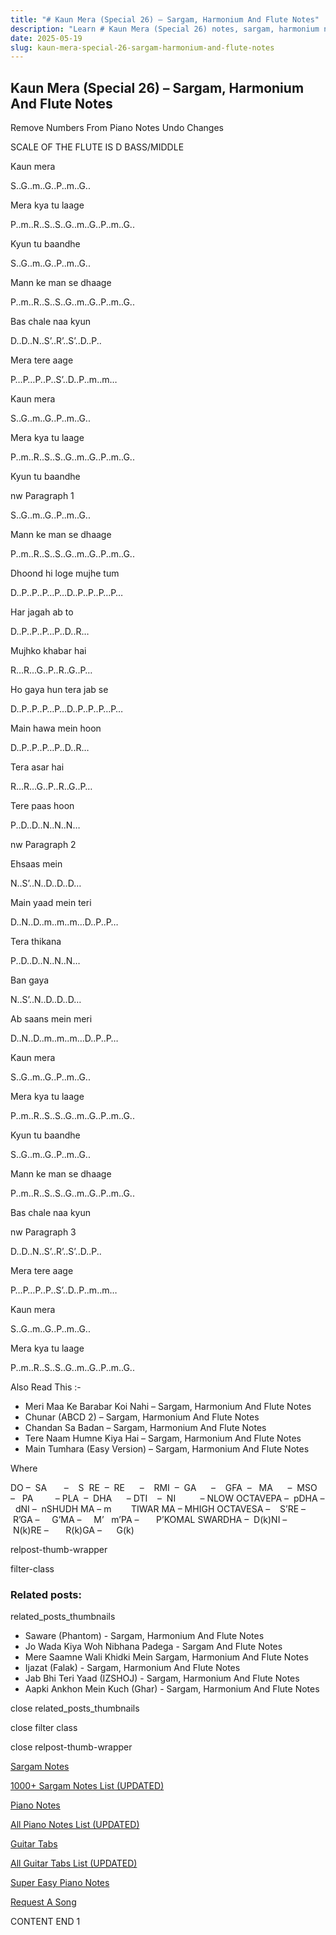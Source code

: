 ```yaml
---
title: "# Kaun Mera (Special 26) – Sargam, Harmonium And Flute Notes"
description: "Learn # Kaun Mera (Special 26) notes, sargam, harmonium notations and flute notes. Easy step-by-step tutorial for beginners."
date: 2025-05-19
slug: kaun-mera-special-26-sargam-harmonium-and-flute-notes
---
```


## Kaun Mera (Special 26) – Sargam, Harmonium And Flute Notes

Remove Numbers From Piano Notes
Undo Changes

SCALE OF THE FLUTE IS D BASS/MIDDLE

Kaun mera

S..G..m..G..P..m..G..

Mera kya tu laage

P..m..R..S..S..G..m..G..P..m..G..

Kyun tu baandhe

S..G..m..G..P..m..G..

Mann ke man se dhaage

P..m..R..S..S..G..m..G..P..m..G..

Bas chale naa kyun

D..D..N..S’..R’..S’..D..P..

Mera tere aage

P…P…P..P..S’..D..P..m..m…

Kaun mera

S..G..m..G..P..m..G..

Mera kya tu laage

P..m..R..S..S..G..m..G..P..m..G..

Kyun tu baandhe

nw Paragraph 1

S..G..m..G..P..m..G..

Mann ke man se dhaage

P..m..R..S..S..G..m..G..P..m..G..

Dhoond hi loge mujhe tum

D..P..P..P…P…D..P..P..P…P…

Har jagah ab to

D..P..P..P…P..D..R…

Mujhko khabar hai

R…R…G..P..R..G..P…

Ho gaya hun tera jab se

D..P..P..P…P…D..P..P..P…P…

Main hawa mein hoon

D..P..P..P…P..D..R…

Tera asar hai

R…R…G..P..R..G..P…

Tere paas hoon

P..D..D..N..N..N…

nw Paragraph 2

Ehsaas mein

N..S’..N..D..D..D…

Main yaad mein teri

D..N..D..m..m..m…D..P..P…

Tera thikana

P..D..D..N..N..N…

Ban gaya

N..S’..N..D..D..D…

Ab saans mein meri

D..N..D..m..m..m…D..P..P…

Kaun mera

S..G..m..G..P..m..G..

Mera kya tu laage

P..m..R..S..S..G..m..G..P..m..G..

Kyun tu baandhe

S..G..m..G..P..m..G..

Mann ke man se dhaage

P..m..R..S..S..G..m..G..P..m..G..

Bas chale naa kyun

nw Paragraph 3

D..D..N..S’..R’..S’..D..P..

Mera tere aage

P…P…P..P..S’..D..P..m..m…

Kaun mera

S..G..m..G..P..m..G..

Mera kya tu laage

P..m..R..S..S..G..m..G..P..m..G..

Also Read This :-

* Meri Maa Ke Barabar Koi Nahi – Sargam, Harmonium And Flute Notes
* Chunar (ABCD 2) – Sargam, Harmonium And Flute Notes
* Chandan Sa Badan – Sargam, Harmonium And Flute Notes
* Tere Naam Humne Kiya Hai – Sargam, Harmonium And Flute Notes
* Main Tumhara (Easy Version) – Sargam, Harmonium And Flute Notes

Where

DO –  SA       –    S  RE  –  RE      –    RMI  –  GA      –    GFA  –   MA      –  MSO  –   PA         – PLA  –  DHA      – DTI    –  NI          – NLOW OCTAVEPA –  pDHA –  dNI –  nSHUDH MA – m        TIWAR MA – MHIGH OCTAVESA –    S’RE –     R’GA –     G’MA –     M’   m’PA –       P’KOMAL SWARDHA –  D(k)NI –       N(k)RE –       R(k)GA –      G(k)

relpost-thumb-wrapper

filter-class

### Related posts:

related_posts_thumbnails

* Saware (Phantom) - Sargam, Harmonium And Flute Notes
* Jo Wada Kiya Woh Nibhana Padega - Sargam And Flute Notes
* Mere Saamne Wali Khidki Mein Sargam, Harmonium And Flute Notes
* Ijazat (Falak) - Sargam, Harmonium And Flute Notes
* Jab Bhi Teri Yaad (IZSHOJ) - Sargam, Harmonium And Flute Notes
* Aapki Ankhon Mein Kuch (Ghar) - Sargam, Harmonium And Flute Notes

close related_posts_thumbnails

close filter class

close relpost-thumb-wrapper

[Sargam Notes](/sargam-notes.html)

[1000+ Sargam Notes List (UPDATED)](/all-songs-list-sargam-notes.html)

[Piano Notes](/piano-notes.html)

[All Piano Notes List (UPDATED)](/all-songs-list-piano-notes.html)

[Guitar Tabs](/guitar-tabs.html)

[All Guitar Tabs List (UPDATED)](/all-songs-list-guitar-tabs.html)

[Super Easy Piano Notes](https://studywall.in/)

[Request A Song](/request-a-song.html)

CONTENT END 1


